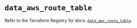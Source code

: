 # `data_aws_route_table`

Refer to the Terraform Registry for docs: [`data_aws_route_table`](https://registry.terraform.io/providers/hashicorp/aws/6.9.0/docs/data-sources/route_table).
